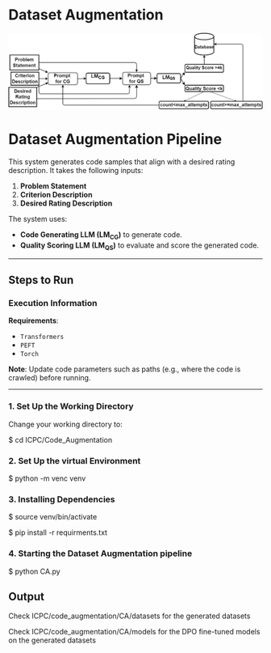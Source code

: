 # Dataset Augmentation

![Dataset Augmentation](images/final_CA.png "Dataset Augmentation Flow Diagram")

# Dataset Augmentation Pipeline

This system generates code samples that align with a desired rating description. It takes the following inputs:
1. **Problem Statement**
2. **Criterion Description**
3. **Desired Rating Description**

The system uses:
- **Code Generating LLM (LM<sub>CG</sub>)** to generate code.
- **Quality Scoring LLM (LM<sub>QS</sub>)** to evaluate and score the generated code.

---

## Steps to Run

### Execution Information

**Requirements**:
- `Transformers`
- `PEFT`
- `Torch`

**Note**: Update code parameters such as paths (e.g., where the code is crawled) before running.

---

### 1. Set Up the Working Directory

Change your working directory to:

$ cd ICPC/Code_Augmentation

### 2. Set Up the virtual Environment

$ python -m venc venv

### 3. Installing Dependencies

$ source venv/bin/activate

$ pip install -r requirments.txt

### 4. Starting the Dataset Augmentation pipeline

$ python CA.py

## Output 

Check ICPC/code_augmentation/CA/datasets for the generated datasets

Check ICPC/code_augmentation/CA/models for the DPO fine-tuned models on the generated datasets


